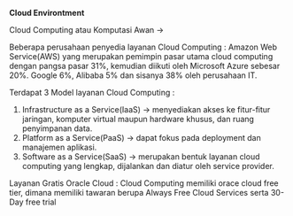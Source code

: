 <p><b>Cloud Environtment</b></p>

Cloud Computing atau Komputasi Awan ->

Beberapa perusahaan penyedia layanan Cloud Computing :
Amazon Web Service(AWS) yang merupakan pemimpin pasar utama cloud computing dengan pangsa pasar 31%,
kemudian diikuti oleh Microsoft Azure sebesar 20%. Google 6%, Alibaba 5% dan sisanya 38% oleh perusahaan IT.

Terdapat 3 Model layanan Cloud Computing :

1. Infrastructure as a Service(IaaS) -> menyediakan akses ke fitur-fitur jaringan, komputer virtual maupun
    hardware khusus, dan ruang penyimpanan data.
2. Platform as a Service(PaaS) -> dapat fokus pada deployment dan manajemen aplikasi.
3. Software as a Service(SaaS) -> merupakan bentuk layanan cloud computing yang lengkap, dijalankan dan diatur
    oleh service provider.

Layanan Gratis Oracle Cloud :
Cloud Computing memiliki orace cloud free tier, dimana memiliki tawaran berupa Always Free Cloud Services serta 30-Day free trial